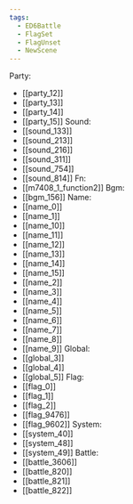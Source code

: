 ```yaml
---
tags:
  - ED6Battle
  - FlagSet
  - FlagUnset
  - NewScene
---
```

Party:
- [[party_12]]
- [[party_13]]
- [[party_14]]
- [[party_15]]
Sound:
- [[sound_133]]
- [[sound_213]]
- [[sound_216]]
- [[sound_311]]
- [[sound_754]]
- [[sound_814]]
Fn:
- [[m7408_1_function2]]
Bgm:
- [[bgm_156]]
Name:
- [[name_0]]
- [[name_1]]
- [[name_10]]
- [[name_11]]
- [[name_12]]
- [[name_13]]
- [[name_14]]
- [[name_15]]
- [[name_2]]
- [[name_3]]
- [[name_4]]
- [[name_5]]
- [[name_6]]
- [[name_7]]
- [[name_8]]
- [[name_9]]
Global:
- [[global_3]]
- [[global_4]]
- [[global_5]]
Flag:
- [[flag_0]]
- [[flag_1]]
- [[flag_2]]
- [[flag_9476]]
- [[flag_9602]]
System:
- [[system_40]]
- [[system_48]]
- [[system_49]]
Battle:
- [[battle_3606]]
- [[battle_820]]
- [[battle_821]]
- [[battle_822]]
